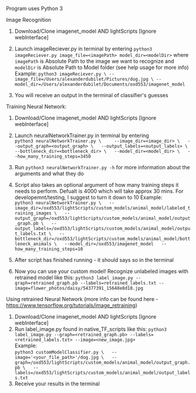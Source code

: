 Program uses Python 3

Image Recognition

1. Download/Clone imagenet_model AND lightScripts [Ignore webInterface]
2. Launch imageReciever.py in terminal by entering `python3 imageReciever.py image_file=<imagePath> model_dir=<modelDir>` where `imagePath` is Absolute Path to the image we want to recognize and `modelDir` is Absolute Path to Model folder (see help usage for more info)  
Example: 
`python3 imageReciever.py \ --image_file=/Users/alexanderdubilet/Pictures/dog.jpg \ --model_dir=/Users/alexanderdubilet/Documents/oxd553/imagenet_model`  

3. You will receive an output in the terminal of classifier's guesses

Training Neural Network:
1. Download/Clone imagenet_model AND lightScripts [Ignore webInterface]
2. Launch neuralNetworkTrainer.py in terminal by entering  
`python3 neuralNetworkTrainer.py \    
--image_dir=<image_dir> \  
--output_graph=<output_graph> \  
--output_labels=<output_labels> \  
--bottleneck_dir=<bottleneck_dir> \  
--model_dir=<model_dir> \  
--how_many_training_steps=3450`

3. Run  `python3 neuralNetworkTrainer.py -h` for more information about the arguments and what they do
4. Script also takes an optional argument of how many training steps it needs to perform. Defualt is 4000 which will take approx 30 mins. For developemnt/testing, I suggest to turn it down to 10
Example:  
`python3 neuralNetworkTrainer.py \  
--image_dir=/oxd553/lightScripts/custom_models/animal_model/labeled_training_images \  
--output_graph=/oxd553/lightScripts/custom_models/animal_model/output_graph.pb \  
--output_labels=/oxd553/lightScripts/custom_models/animal_model/output_labels.txt \  
--bottleneck_dir=/oxd553/lightScripts/custom_models/animal_model/bottleneck_animals \  
--model_dir=/oxd553/imagenet_model  
--how_many_training_steps=10`  
5. After script has finished running - it should says so in the terminal
6. Now you can use your custom model! Recognize unlabeled images with retrained model like this: `python3 label_image.py --graph=retrained_graph.pb --labels=retrained_labels.txt --image=flower_photos/daisy/54377391_15648e8d18.jpg`
 
Using retrained Neural Network (more info can be found here - https://www.tensorflow.org/tutorials/image_retraining)

1. Download/Clone imagenet_model AND lightScripts [Ignore webInterface]
2. Run label_image.py found in native_TF_scripts like this: `python3 label_image.py --graph=<retrained_graph.pb> --labels=<retrained_labels.txt> --image=<new_image.jpg>`  
Example:  
`python3 customModelClassifier.py \  
--image='<your_file_path>'/dog.jpg \  
--graph=/oxd553/lightScripts/custom_models/animal_model/output_graph.pb \  
--labels=/oxd553/lightScripts/custom_models/animal_model/output_labels.txt` 
3. Receive your results in the terminal
